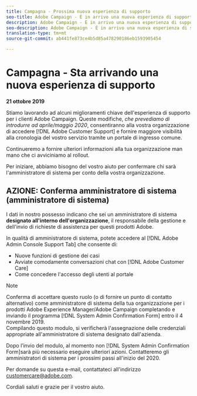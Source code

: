 ```yaml
---
title: Campagna - Prossima nuova esperienza di supporto
seo-title: Adobe Campaign - È in arrivo una nuova esperienza di supporto aziendale
description: Adobe Campaign - È in arrivo una nuova esperienza di supporto aziendale
seo-description: Adobe Campaign - È in arrivo una nuova esperienza di supporto aziendale
translation-type: tm+mt
source-git-commit: ab441fe873ce4b5d85a478290186eb1593905454

---
```



# Campagna - Sta arrivando una nuova esperienza di supporto

**21 ottobre 2019**

Stiamo lavorando ad alcuni miglioramenti chiave dell'esperienza di supporto per i clienti Adobe Campaign. Queste modifiche, *che prevediamo di introdurre ad aprile/maggio 2020*, consentiranno alla vostra organizzazione di accedere [!DNL Adobe Customer Support] e fornire maggiore visibilità alla cronologia del vostro servizio tramite un portale di ingresso comune.

Continueremo a fornire ulteriori informazioni alla tua organizzazione man mano che ci avviciniamo al rollout.

Per iniziare, abbiamo bisogno del vostro aiuto per confermare chi sarà l'amministratore di sistema per conto della vostra organizzazione.

## AZIONE: Conferma amministratore di sistema (amministratore di sistema)

I dati in nostro possesso indicano che sei un amministratore di sistema **designato all'interno dell'organizzazione**, il responsabile della gestione e dell'invio di richieste di assistenza per questi prodotti Adobe.

In qualità di amministratore di sistema, potete accedere al [!DNL Adobe Admin Console Support Tab] che consente di:

* Nuove funzioni di gestione dei casi
* Avviate comodamente conversazioni chat con [!DNL Adobe Customer Care]
* Come concedere l'accesso degli utenti al portale

>[!NOTE]
>Conferma di accettare questo ruolo (o di fornire un punto di contatto alternativo) come amministratore di sistema della tua organizzazione per i prodotti Adobe Experience Manager/Adobe Campaign completando e inviando il programma [!DNL System Admin Confirmation Form] entro il 4 novembre 2019.\
>Compilando questo modulo, si verificherà l'assegnazione delle credenziali appropriate all'amministratore di sistema designato dall'azienda.

Dopo l’invio del modulo, al momento non [!DNL System Admin Confirmation Form]sarà più necessario eseguire ulteriori azioni.  Contatteremo gli amministratori di sistema per i prossimi passi all'inizio del 2020.

Per domande su questa e-mail, contattateci all'indirizzo customercare@adobe.com.

Cordiali saluti e grazie per il vostro aiuto.
